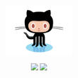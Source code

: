 <!--
**anandarh/anandarh** is a ✨ _special_ ✨ repository because its `README.md` (this file) appears on your GitHub profile.

Here are some ideas to get you started:

- 🔭 I’m currently working on ...
- 🌱 I’m currently learning ...
- 👯 I’m looking to collaborate on ...
- 🤔 I’m looking for help with ...
- 💬 Ask me about ...
- 📫 How to reach me: ...
- 😄 Pronouns: ...
- ⚡ Fun fact: ...
-->
<p align="center"><img src ="https://raw.githubusercontent.com/ijlik/ijlik/master/octocat.gif" width="150px" /></p>
<p align="center">
  <img src="https://github-readme-stats.vercel.app/api?username=anandarh&show_icons=true&count_private=true&theme=tokyonight" />
  <img src="https://github-readme-stats.vercel.app/api/top-langs/?username=anandarh&layout=compact&langs_count=8" />
</p>
